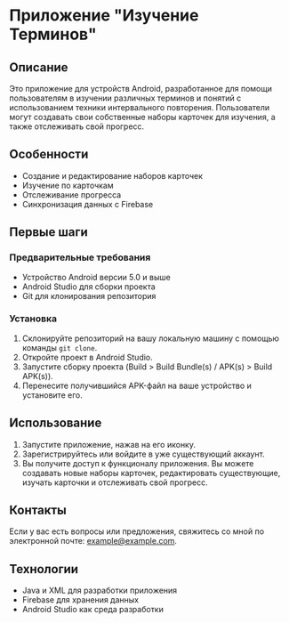 # Приложение "Изучение Терминов"

## Описание

Это приложение для устройств Android, разработанное для помощи пользователям в изучении различных терминов и понятий с использованием техники интервального повторения. Пользователи могут создавать свои собственные наборы карточек для изучения, а также отслеживать свой прогресс.

## Особенности

- Создание и редактирование наборов карточек
- Изучение по карточкам
- Отслеживание прогресса
- Синхронизация данных с Firebase

## Первые шаги

### Предварительные требования

- Устройство Android версии 5.0 и выше
- Android Studio для сборки проекта
- Git для клонирования репозитория

### Установка

1. Склонируйте репозиторий на вашу локальную машину с помощью команды `git clone`.
2. Откройте проект в Android Studio.
3. Запустите сборку проекта (Build > Build Bundle(s) / APK(s) > Build APK(s)).
4. Перенесите получившийся APK-файл на ваше устройство и установите его.

## Использование

1. Запустите приложение, нажав на его иконку.
2. Зарегистрируйтесь или войдите в уже существующий аккаунт.
3. Вы получите доступ к функционалу приложения. Вы можете создавать новые наборы карточек, редактировать существующие, изучать карточки и отслеживать свой прогресс.

## Контакты

Если у вас есть вопросы или предложения, свяжитесь со мной по электронной почте: [example@example.com](mailto:example@example.com).

## Технологии

- Java и XML для разработки приложения
- Firebase для хранения данных
- Android Studio как среда разработки
